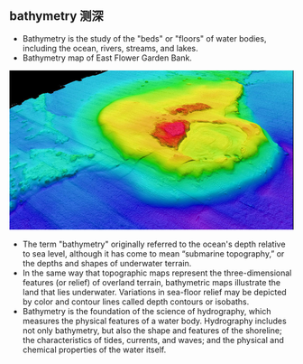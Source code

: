 ## bathymetry 测深
- Bathymetry is the study of the "beds" or "floors" of water bodies, including the ocean, rivers, streams, and lakes.
- Bathymetry map of East Flower Garden Bank.

![Bathymetry map](../../images/bathymetry.jpg)

- The term "bathymetry" originally referred to the ocean's depth relative to sea level, although it has come to mean “submarine topography,” or the depths and shapes of underwater terrain.
- In the same way that topographic maps represent the three-dimensional features (or relief) of overland terrain, bathymetric maps illustrate the land that lies underwater. Variations in sea-floor relief may be depicted by color and contour lines called depth contours or isobaths.
- Bathymetry is the foundation of the science of hydrography, which measures the physical features of a water body.  Hydrography includes not only bathymetry, but also the shape and features of the shoreline; the characteristics of tides, currents, and waves; and the physical and chemical properties of the water itself.
